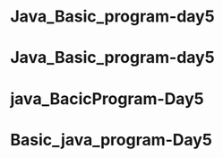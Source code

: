 # Java_Basic_program-day5
# Java_Basic_program-day5
# java_BacicProgram-Day5
# Basic_java_program-Day5
